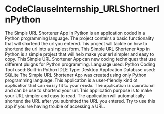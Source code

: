 # CodeClauseInternship_URLShortnerInPython
The Simple URL Shortener App in Python is an application coded in a Python programming language. The project contains a basic functionality that will shortend the url you entered.This project will tackle on how to shortend the url into a simplest form. This Simple URL Shortener App in Python is a simple project that will help make your url simpler and easy to copy. This Simple URL Shortener App can new coding techniques that use different pluigns for Python programming.
Language used: Python
Coding Tool used: Built-in Python IDLE
Type: Desktop Application
Database used: SQLite
The Simple URL Shortener App was created using only Python programming language. This application is a user-friendly kind of application that can easily fit to your needs. The application is operational and can be use to shortend your url. This application purpose is to make your URL simpler and easy to read. The application will automatically shortend the URL after you submitted the URL you entered. Try to use this app if you are having trouble of accessing a URL.
